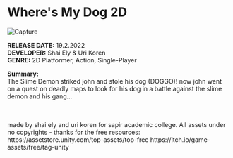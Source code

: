 # Where's My Dog 2D
![Capture](https://i.ibb.co/5LmThnK/WMD.jpg)

<b>RELEASE DATE:</b> 19.2.2022
<br>
<b>DEVELOPER:</b> Shai Ely & Uri Koren
<br>
<b>GENRE:</b> 2D Platformer, Action, Single-Player

<b>Summary:</b>
<br>
The Slime Demon striked john and stole his dog (DOGGO)! now john went on a quest on deadly maps to look for his dog in a battle against the slime demon and his gang...


<br>
<br>
made by shai ely and uri koren for sapir academic college.
All assets under no copyrights - thanks for the free resources:
https://assetstore.unity.com/top-assets/top-free
https://itch.io/game-assets/free/tag-unity
